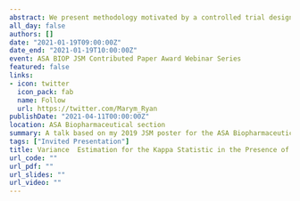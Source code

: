 ```yaml
---
abstract: We present methodology motivated by a controlled trial designed to validate SPOT GRADE, a novel surgical bleeding severity scale (Spotnitz et al., 2018). Briefly, the study was designed to quantify inter- and intra-surgeon agreement for characterizing the severity of surgical bleeds via a Kappa statistic. Multiple surgeons were presented with a randomized sequence of controlled bleeding videos and asked to apply the rating system to characterize each wound. Each video was shown multiple times to quantify intra-surgeon reliability, creating clustered data. In addition, videos within the same category may have had different classification probabilities due to changes in blood flow rates and wound sizes. In this work, we propose a new variance estimator for the Kappa statistic, for use in clustered data as well as heterogeneity among items within the same classification category. We then apply this methodology to data from the SPOT GRADE trial.  
all_day: false
authors: []
date: "2021-01-19T09:00:00Z"
date_end: "2021-01-19T10:00:00Z"
event: ASA BIOP JSM Contributed Paper Award Webinar Series
featured: false
links:
- icon: twitter
  icon_pack: fab
  name: Follow
  url: https://twitter.com/Marym_Ryan
publishDate: "2021-04-11T00:00:00Z"
location: ASA Biopharmaceutical section
summary: A talk based on my 2019 JSM poster for the ASA Biopharmaceutical section
tags: ["Invited Presentation"]
title: Variance  Estimation for the Kappa Statistic in the Presence of Clustered Data and Heterogenous Observations
url_code: ""
url_pdf: ""
url_slides: ""
url_video: ""
---
```


